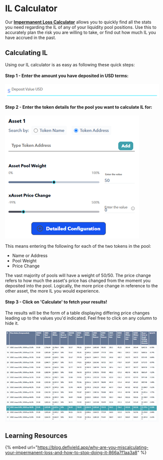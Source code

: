# IL Calculator

Our [**Impermanent Loss Calculator**](https://defiyield.app/advanced-impermanent-loss-calculator) allows you to quickly find all the stats you need regarding the IL of any of your liquidity pool positions. Use this to accurately plan the risk you are willing to take, or find out how much IL you have accrued in the past.

## Calculating IL

Using our IL calculator is as easy as following these quick steps:

#### Step 1 - Enter the amount you have deposited in USD terms:

![](<../.gitbook/assets/image (31).png>)

#### Step 2 - Enter the token details for the pool you want to calculate IL for:

![](<../.gitbook/assets/image (7).png>)

This means entering the following for each of the two tokens in the pool:

* Name or Address
* Pool Weight
* Price Change

The vast majority of pools will have a weight of 50/50. The price change refers to how much the asset's price has changed from the moment you deposited into the pool. Logically, the more price change in reference to the other asset, the more IL you would experience.

#### Step 3 - Click on 'Calculate' to fetch your results!

The results will be the form of a table displaying differing price changes leading up to the values you'd indicated. Feel free to click on any column to hide it.

![](<../.gitbook/assets/image (25).png>)

## Learning Resources

{% embed url="https://blog.defiyield.app/why-are-you-miscalculating-your-impermanent-loss-and-how-to-stop-doing-it-866a7f1aa3a8" %}

